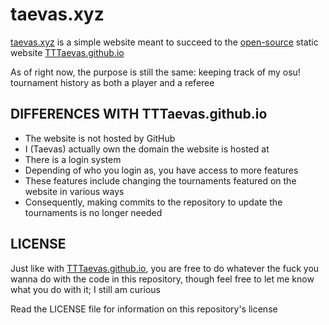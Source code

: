 # taevas.xyz

[taevas.xyz](taevas.xyz) is a simple website meant to succeed to the [open-source](https://github.com/TTTaevas/TTTaevas.github.io) static website [TTTaevas.github.io](https://tttaevas.github.io)

As of right now, the purpose is still the same: keeping track of my osu! tournament history as both a player and a referee

## DIFFERENCES WITH TTTaevas.github.io

* The website is not hosted by GitHub
* I (Taevas) actually own the domain the website is hosted at
* There is a login system
* Depending of who you login as, you have access to more features
* These features include changing the tournaments featured on the website in various ways
* Consequently, making commits to the repository to update the tournaments is no longer needed

## LICENSE

Just like with [TTTaevas.github.io](https://tttaevas.github.io), you are free to do whatever the fuck you wanna do with the code in this repository, though feel free to let me know what you do with it; I still am curious

Read the LICENSE file for information on this repository's license
